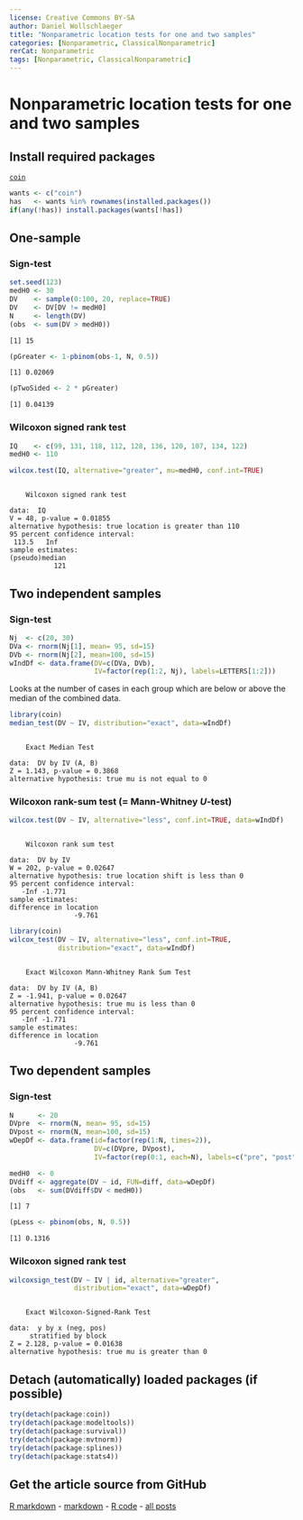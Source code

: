 ```yaml
---
license: Creative Commons BY-SA
author: Daniel Wollschlaeger
title: "Nonparametric location tests for one and two samples"
categories: [Nonparametric, ClassicalNonparametric]
rerCat: Nonparametric
tags: [Nonparametric, ClassicalNonparametric]
---
```


Nonparametric location tests for one and two samples
=========================

Install required packages
-------------------------

[`coin`](http://cran.r-project.org/package=coin)


```r
wants <- c("coin")
has   <- wants %in% rownames(installed.packages())
if(any(!has)) install.packages(wants[!has])
```


One-sample
-------------------------

### Sign-test
    

```r
set.seed(123)
medH0 <- 30
DV    <- sample(0:100, 20, replace=TRUE)
DV    <- DV[DV != medH0]
N     <- length(DV)
(obs  <- sum(DV > medH0))
```

```
[1] 15
```



```r
(pGreater <- 1-pbinom(obs-1, N, 0.5))
```

```
[1] 0.02069
```

```r
(pTwoSided <- 2 * pGreater)
```

```
[1] 0.04139
```


### Wilcoxon signed rank test


```r
IQ    <- c(99, 131, 118, 112, 128, 136, 120, 107, 134, 122)
medH0 <- 110
```



```r
wilcox.test(IQ, alternative="greater", mu=medH0, conf.int=TRUE)
```

```

	Wilcoxon signed rank test

data:  IQ 
V = 48, p-value = 0.01855
alternative hypothesis: true location is greater than 110 
95 percent confidence interval:
 113.5   Inf 
sample estimates:
(pseudo)median 
           121 
```


Two independent samples
-------------------------

### Sign-test


```r
Nj  <- c(20, 30)
DVa <- rnorm(Nj[1], mean= 95, sd=15)
DVb <- rnorm(Nj[2], mean=100, sd=15)
wIndDf <- data.frame(DV=c(DVa, DVb),
                     IV=factor(rep(1:2, Nj), labels=LETTERS[1:2]))
```


Looks at the number of cases in each group which are below or above the median of the combined data.


```r
library(coin)
median_test(DV ~ IV, distribution="exact", data=wIndDf)
```

```

	Exact Median Test

data:  DV by IV (A, B) 
Z = 1.143, p-value = 0.3868
alternative hypothesis: true mu is not equal to 0 
```


### Wilcoxon rank-sum test ($=$ Mann-Whitney $U$-test)


```r
wilcox.test(DV ~ IV, alternative="less", conf.int=TRUE, data=wIndDf)
```

```

	Wilcoxon rank sum test

data:  DV by IV 
W = 202, p-value = 0.02647
alternative hypothesis: true location shift is less than 0 
95 percent confidence interval:
   -Inf -1.771 
sample estimates:
difference in location 
                -9.761 
```



```r
library(coin)
wilcox_test(DV ~ IV, alternative="less", conf.int=TRUE,
            distribution="exact", data=wIndDf)
```

```

	Exact Wilcoxon Mann-Whitney Rank Sum Test

data:  DV by IV (A, B) 
Z = -1.941, p-value = 0.02647
alternative hypothesis: true mu is less than 0 
95 percent confidence interval:
   -Inf -1.771 
sample estimates:
difference in location 
                -9.761 
```


Two dependent samples
-------------------------

### Sign-test


```r
N      <- 20
DVpre  <- rnorm(N, mean= 95, sd=15)
DVpost <- rnorm(N, mean=100, sd=15)
wDepDf <- data.frame(id=factor(rep(1:N, times=2)),
                     DV=c(DVpre, DVpost),
                     IV=factor(rep(0:1, each=N), labels=c("pre", "post")))
```



```r
medH0  <- 0
DVdiff <- aggregate(DV ~ id, FUN=diff, data=wDepDf)
(obs   <- sum(DVdiff$DV < medH0))
```

```
[1] 7
```



```r
(pLess <- pbinom(obs, N, 0.5))
```

```
[1] 0.1316
```


### Wilcoxon signed rank test


```r
wilcoxsign_test(DV ~ IV | id, alternative="greater",
                distribution="exact", data=wDepDf)
```

```

	Exact Wilcoxon-Signed-Rank Test

data:  y by x (neg, pos) 
	 stratified by block 
Z = 2.128, p-value = 0.01638
alternative hypothesis: true mu is greater than 0 
```


Detach (automatically) loaded packages (if possible)
-------------------------


```r
try(detach(package:coin))
try(detach(package:modeltools))
try(detach(package:survival))
try(detach(package:mvtnorm))
try(detach(package:splines))
try(detach(package:stats4))
```


Get the article source from GitHub
----------------------------------------------

[R markdown](https://github.com/dwoll/RExRepos/raw/master/Rmd/npWilcoxon.Rmd) - [markdown](https://github.com/dwoll/RExRepos/raw/master/md/npWilcoxon.md) - [R code](https://github.com/dwoll/RExRepos/raw/master/R/npWilcoxon.R) - [all posts](https://github.com/dwoll/RExRepos/)
